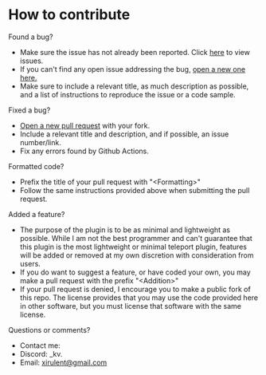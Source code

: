 # How to contribute
Found a bug?
- Make sure the issue has not already been reported. Click [here](https://github.com/kvirulent/Sportal-Teleport/issues) to view issues.
- If you can't find any open issue addressing the bug, [open a new one here.](https://github.com/kvirulent/Sportal-Teleport/issues/new)
- Make sure to include a relevant title, as much description as possible, and a list of instructions to reproduce the issue or a code sample.

Fixed a bug?
- [Open a new pull request](https://github.com/kvirulent/Sportal-Teleport/compare) with your fork.
- Include a relevant title and description, and if possible, an issue number/link.
- Fix any errors found by Github Actions.

Formatted code?
- Prefix the title of your pull request with "\<Formatting\>"
- Follow the same instructions provided above when submitting the pull request.

Added a feature?
- The purpose of the plugin is to be as minimal and lightweight as possible. While I am not the best programmer and can't guarantee that this plugin is the most lightweight or minimal teleport plugin, features will be added or removed at my own discretion with consideration from users.
- If you do want to suggest a feature, or have coded your own, you may make a pull request with the prefix "\<Addition\>"
- If your pull request is denied, I encourage you to make a public fork of this repo. The license provides that you may use the code provided here in other software, but you must license that software with the same license.

Questions or comments?
- Contact me:
- Discord: _kv.
- Email: xirulent@gmail.com
